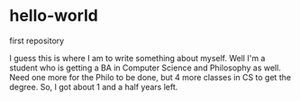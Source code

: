 # hello-world
first repository

I guess this is where I am to write something about myself. Well I'm a student who is getting a BA in Computer Science and Philosophy as well. Need one more for the Philo to be done, but 4 more classes in CS to get the degree. So, I got about 1 and a half years left.
